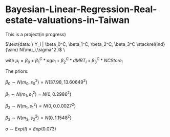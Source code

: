 # Bayesian-Linear-Regression-Real-estate-valuations-in-Taiwan

This is a project(in progress)


$\text{data: } Y_i | \beta_0^C, \beta_1^C, \beta_2^C, \beta_3^C  \stackrel{ind}{\sim} N(\mu_i,\sigma^2 )$ \\


$\text{ with } \mu_i = \beta_0 + \beta_1^C*age_i + \beta_2^C*dMRT_i + \beta_3^C*NCStore_i$

The priors:


$\beta_0 \sim N(m_0, s_0^2) = N(37.98,13.60649^2 )$

$\beta_1 \sim N(m_1, s_1^2) =  N(0, 0.2986^2)$

$\beta_2 \sim N(m_1, s_1^2) =  N(0, 0.0.0027^2)$


$\beta_3 \sim N(m_3, s_3^2) =  N(0, 1.1548^2)$


$\sigma \sim Exp(l) = Exp(0.073)$

